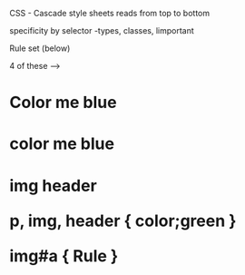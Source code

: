 CSS - Cascade style sheets
reads from top to bottom

specificity by selector -types, classes, limportant


Rule set (below)

4 of these --> <h1>Color me blue</h1>
<h1 id=*firsth1*> color me blue </h1>
<h1 class=".all-other-h1> Color me blue <h1/>

type - h1, h2, span, div, header
hi { // selector
    clor: blue; // decleration  property/value
    }


    h2 {
        color: blue;
    }

<h1 id=*firsth1*>Color me blue<h1/>

id example
#firsth1 {
    color: orange;
}

class example 
.all-other-h1 {
    color: green;    
}

<p class="h" id="a"></p>
img
header

p, img, header {
    color;green
}

img#a {
    Rule
}
